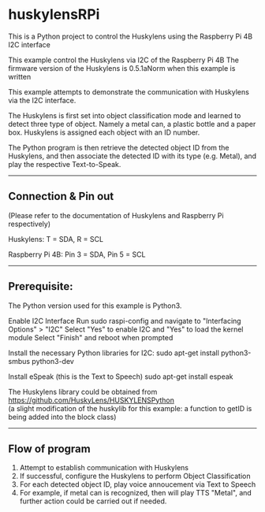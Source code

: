 # huskylensRPi
This is a Python project to control the Huskylens using the Raspberry Pi 4B I2C interface


This example control the Huskylens via I2C of the Raspberry Pi 4B
The firmware version of the Huskylens is 0.5.1aNorm when this example is written

This example attempts to demonstrate the communication with Huskylens via the I2C interface.

The Huskylens is first set into object classification mode and learned to detect three type of object.
Namely a metal can, a plastic bottle and a paper box.
Huskylens is assigned each object with an ID number.

The Python program is then retrieve the detected object ID from the Huskylens,
and then associate the detected ID with its type (e.g. Metal), and play the respective
Text-to-Speak.

-----------------------------------------------------
Connection & Pin out 
-----------------------------------------------------
(Please refer to the documentation of Huskylens and Raspberry Pi respectively)

Huskylens:
T = SDA,
R = SCL

Raspberry Pi 4B:
Pin 3 = SDA,
Pin 5 = SCL

-----------------------------------------------------
Prerequisite:
-----------------------------------------------------
The Python version used for this example is Python3.

Enable I2C Interface
    Run sudo raspi-config and navigate to "Interfacing Options" > "I2C"
       Select "Yes" to enable I2C and "Yes" to load the kernel module
       Select "Finish" and reboot when prompted

Install the necessary Python libraries for I2C:
    sudo apt-get install python3-smbus python3-dev

Install eSpeak (this is the Text to Speech)
    sudo apt-get install espeak

The Huskylens library could be obtained from 
https://github.com/HuskyLens/HUSKYLENSPython    
(a slight modification of the huskylib for this example:
    a function to getID is being added into the block class)
    
--------------------------------------------------
Flow of program
--------------------------------------------------
1. Attempt to establish communication with Huskylens
2. If successful, configure the Huskylens to perform Object Classification
3. For each detected object ID, play voice annoucement via Text to Speech
4. For example, if metal can is recognized, then will play TTS "Metal", and further action could be carried out if needed.
    
